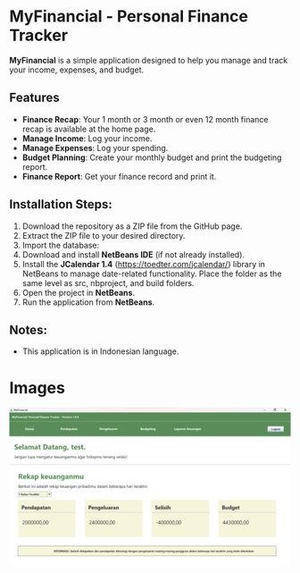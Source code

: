 # MyFinancial - Personal Finance Tracker

**MyFinancial** is a simple application designed to help you manage and track your income, expenses, and budget. 

## Features

- **Finance Recap**: Your 1 month or 3 month or even 12 month finance recap is available at the home page.
- **Manage Income**: Log your income.
- **Manage Expenses**: Log your spending. 
- **Budget Planning**: Create your monthly budget and print the budgeting report.
- **Finance Report**: Get your finance record and print it.

## Installation Steps:
1. Download the repository as a ZIP file from the GitHub page.
2. Extract the ZIP file to your desired directory.
3. Import the database:
4. Download and install **NetBeans IDE** (if not already installed).
5. Install the **JCalendar 1.4** (https://toedter.com/jcalendar/) library in NetBeans to manage date-related functionality. Place the folder as the same level as src, nbproject, and build folders.
6. Open the project in **NetBeans**.
7. Run the application from **NetBeans**.

## Notes:
- This application is in Indonesian language.


# Images
![Logo MyFinancial](https://raw.githubusercontent.com/Senicccc/MyFinancial-Personal-Finance-Tracker/main/MyFinancial/Images/Home.png)

